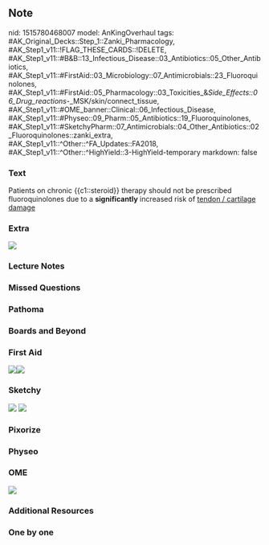 ## Note
nid: 1515780468007
model: AnKingOverhaul
tags: #AK_Original_Decks::Step_1::Zanki_Pharmacology, #AK_Step1_v11::!FLAG_THESE_CARDS::!DELETE, #AK_Step1_v11::#B&B::13_Infectious_Disease::03_Antibiotics::05_Other_Antibiotics, #AK_Step1_v11::#FirstAid::03_Microbiology::07_Antimicrobials::23_Fluoroquinolones, #AK_Step1_v11::#FirstAid::05_Pharmacology::03_Toxicities_&_Side_Effects::06_Drug_reactions_-_MSK/skin/connect_tissue, #AK_Step1_v11::#OME_banner::Clinical::06_Infectious_Disease, #AK_Step1_v11::#Physeo::09_Pharm::05_Antibiotics::19_Fluoroquinolones, #AK_Step1_v11::#SketchyPharm::07_Antimicrobials::04_Other_Antibiotics::02_Fluoroquinolones::zanki_extra, #AK_Step1_v11::^Other::^FA_Updates::FA2018, #AK_Step1_v11::^Other::^HighYield::3-HighYield-temporary
markdown: false

### Text
Patients on chronic {{c1::steroid}} therapy should not be
prescribed fluoroquinolones due to a <b>significantly</b> increased
risk of <u>tendon / cartilage damage</u>

### Extra
<img src="paste-280615983251457.jpg">

### Lecture Notes


### Missed Questions


### Pathoma


### Boards and Beyond


### First Aid
<img src="paste-348472171560963.jpg"><img src=
"paste-418875275476995.jpg">

### Sketchy
<img src="paste-257496174297089.jpg"> <img src=
"Screen%20Shot%202020-01-28%20at%206.33.48%20PM.png">

### Pixorize


### Physeo


### OME
<div class="ome-widget">
  <a href=
  "https://onlinemeded.org/spa/infectious-disease?ref=anki"><img src="_OME_AnkiFlashcards_Topic_3.png"></a>
</div>

### Additional Resources


### One by one


